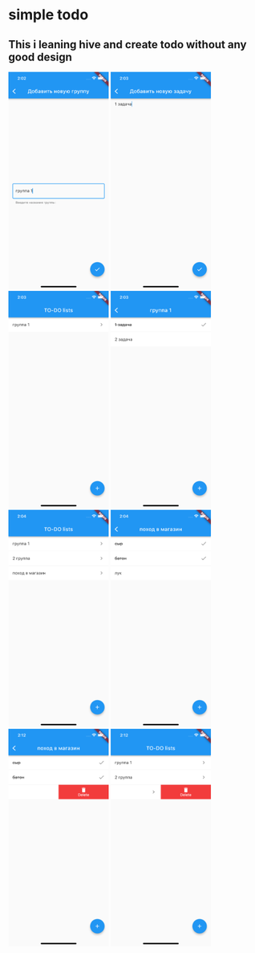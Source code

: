 # simple todo

## This i leaning hive and create todo without any good design

<img src="screenshots/create_group.png" width="200">
<img src="screenshots/create_task.png" width="200">
<img src="screenshots/group_created.png" width="200">
<img src="screenshots/tasks.png" width="200">
<img src="screenshots/group_in_practice.png" width="200">
<img src="screenshots/tasks_in_practice.png" width="200">
<img src="screenshots/delete_task.png" width="200">
<img src="screenshots/delete_group.png" width="200">

